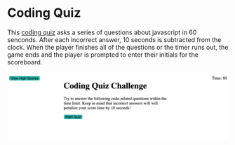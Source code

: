 # Coding Quiz

This [coding quiz](https://aybaubau.github.io/coding-quiz/) asks a series of questions about javascript in 60 senconds. After each incorrect answer, 10 seconds is subtracted from the clock. When the player finishes all of the questions or the timer runs out, the game ends and the player is prompted to enter their initials for the scoreboard. 

![Coding Quiz](quiz_screenshot.png)